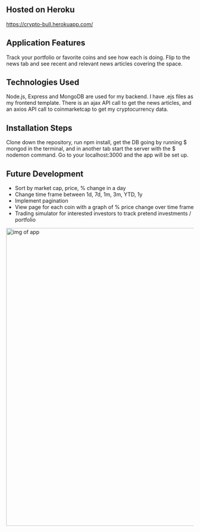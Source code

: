 ## Hosted on Heroku
https://crypto-bull.herokuapp.com/

## Application Features
Track your portfolio or favorite coins and see how each is doing. Flip to the news tab and see recent and relevant news articles covering the space.

## Technologies Used
Node.js, Express and MongoDB are used for my backend. I have .ejs files as my frontend template. There is an ajax API call to get the news articles, and an axios API call to coinmarketcap to get my cryptocurrency data.

## Installation Steps
Clone down the repository, run npm install, get the DB going by running $ mongod in the terminal, and in another tab start the server with the $ nodemon command. Go to your localhost:3000 and the app will be set up.

## Future Development
* Sort by market cap, price, % change in a day
* Change time frame between 1d, 7d, 1m, 3m, YTD, 1y
* Implement pagination
* View page for each coin with a graph of % price change over time frame
* Trading simulator for interested investors to track pretend investments / portfolio

<img src="https://user-images.githubusercontent.com/34493689/40591502-5dc665e0-61c7-11e8-80f9-222898b49028.png" alt="img of app" width="800" />
